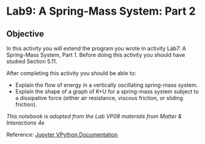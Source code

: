 # Lab9: A Spring-Mass System: Part 2

## Objective

In this activity you will extend the program you wrote in activity Lab7: A Spring-Mass System, Part 1.  Before doing this activity you should have studied Section 5.11.

After completing this activity you should be able to:


* Explain the flow of energy in a vertically oscillating spring-mass system.
* Explain the shape of a graph of K+U for a spring-mass system subject to a dissipative force (either air resistance, viscous friction, or sliding friction).

*This notebook is adopted from the Lab VP08 materials from Matter & Interactions 4e* 

Reference: [Jupyter VPython Documentation](http://www.glowscript.org/docs/VPythonDocs/index.html)
